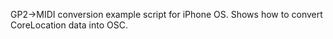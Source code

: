 GP2->MIDI conversion example script for iPhone OS. 
Shows how to convert CoreLocation data into OSC.

